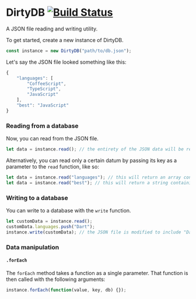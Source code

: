 # DirtyDB [![Build Status](https://travis-ci.org/jackdalton/dirtydb.svg?branch=master)](https://travis-ci.org/jackdalton/dirtydb)

A JSON file reading and writing utility.

To get started, create a new instance of DirtyDB.

```javascript
const instance = new DirtyDB("path/to/db.json");
```

Let's say the JSON file looked something like this:
```javascript
{
    "languages": [
        "CoffeeScript",
        "TypeScript",
        "JavaScript"
    ],
    "best": "JavaScript"
}
```

### Reading from a database

Now, you can read from the JSON file.

```javascript
let data = instance.read(); // the entirety of the JSON data will be returned.
```

Alternatively, you can read only a certain datum by passing its key as a parameter to the `read` function, like so:

```javascript
let data = instance.read("languages"); // this will return an array containing ["CoffeeScript", "TypeScript", "JavaScript"]
let data = instance.read("best"); // this will return a string containing "JavaScript"
```

### Writing to a database

You can write to a database with the `write` function.

```javascript
let customData = instance.read();
customData.languages.push("Dart");
instance.write(customData); // the JSON file is modified to include "Dart" in the "languages" array.
```

### Data manipulation

#### `.forEach`

The `forEach` method takes a function as a single parameter. That function is then called with the following arguments:

```javascript
instance.forEach(function(value, key, db) {});
```
